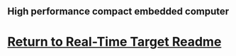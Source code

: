 ## High performance compact embedded computer 
# [Return to Real-Time Target Readme](https://github.com/ARTS-Laboratory/Senior-Design-Project-EMCH427-002-Team-4-Downey/tree/main/CLAMS_Hardware/Real_Time_Target_Units#readme)
